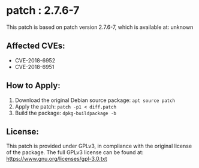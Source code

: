 # patch : 2.7.6-7

This patch is based on patch version 2.7.6-7, which is available at:
unknown

## Affected CVEs:
- CVE-2018-6952
- CVE-2018-6951

## How to Apply:
1. Download the original Debian source package: `apt source patch`
2. Apply the patch: `patch -p1 < diff.patch`
3. Build the package: `dpkg-buildpackage -b`

## License:
This patch is provided under GPLv3, in compliance with the original license of the package.
The full GPLv3 license can be found at: https://www.gnu.org/licenses/gpl-3.0.txt
